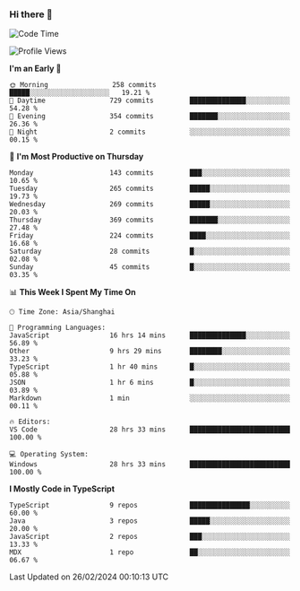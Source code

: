 ### Hi there 👋

<!--
**waynelwz/waynelwz** is a ✨ _special_ ✨ repository because its `README.md` (this file) appears on your GitHub profile.

Here are some ideas to get you started:

- 🔭 I’m currently working on ...
- 🌱 I’m currently learning ...
- 👯 I’m looking to collaborate on ...
- 🤔 I’m looking for help with ...
- 💬 Ask me about ...
- 📫 How to reach me: ...
- 😄 Pronouns: ...
- ⚡ Fun fact: ...
-->

<!--START_SECTION:waka-->
![Code Time](http://img.shields.io/badge/Code%20Time-2%2C511%20hrs%2031%20mins-blue)

![Profile Views](http://img.shields.io/badge/Profile%20Views-1-blue)

**I'm an Early 🐤** 

```text
🌞 Morning                258 commits         █████░░░░░░░░░░░░░░░░░░░░   19.21 % 
🌆 Daytime                729 commits         ██████████████░░░░░░░░░░░   54.28 % 
🌃 Evening                354 commits         ███████░░░░░░░░░░░░░░░░░░   26.36 % 
🌙 Night                  2 commits           ░░░░░░░░░░░░░░░░░░░░░░░░░   00.15 % 
```
📅 **I'm Most Productive on Thursday** 

```text
Monday                   143 commits         ███░░░░░░░░░░░░░░░░░░░░░░   10.65 % 
Tuesday                  265 commits         █████░░░░░░░░░░░░░░░░░░░░   19.73 % 
Wednesday                269 commits         █████░░░░░░░░░░░░░░░░░░░░   20.03 % 
Thursday                 369 commits         ███████░░░░░░░░░░░░░░░░░░   27.48 % 
Friday                   224 commits         ████░░░░░░░░░░░░░░░░░░░░░   16.68 % 
Saturday                 28 commits          █░░░░░░░░░░░░░░░░░░░░░░░░   02.08 % 
Sunday                   45 commits          █░░░░░░░░░░░░░░░░░░░░░░░░   03.35 % 
```


📊 **This Week I Spent My Time On** 

```text
🕑︎ Time Zone: Asia/Shanghai

💬 Programming Languages: 
JavaScript               16 hrs 14 mins      ██████████████░░░░░░░░░░░   56.89 % 
Other                    9 hrs 29 mins       ████████░░░░░░░░░░░░░░░░░   33.23 % 
TypeScript               1 hr 40 mins        █░░░░░░░░░░░░░░░░░░░░░░░░   05.88 % 
JSON                     1 hr 6 mins         █░░░░░░░░░░░░░░░░░░░░░░░░   03.89 % 
Markdown                 1 min               ░░░░░░░░░░░░░░░░░░░░░░░░░   00.11 % 

🔥 Editors: 
VS Code                  28 hrs 33 mins      █████████████████████████   100.00 % 

💻 Operating System: 
Windows                  28 hrs 33 mins      █████████████████████████   100.00 % 
```

**I Mostly Code in TypeScript** 

```text
TypeScript               9 repos             ███████████████░░░░░░░░░░   60.00 % 
Java                     3 repos             █████░░░░░░░░░░░░░░░░░░░░   20.00 % 
JavaScript               2 repos             ███░░░░░░░░░░░░░░░░░░░░░░   13.33 % 
MDX                      1 repo              ██░░░░░░░░░░░░░░░░░░░░░░░   06.67 % 
```




 Last Updated on 26/02/2024 00:10:13 UTC
<!--END_SECTION:waka-->
